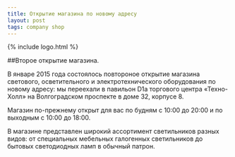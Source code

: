 ```yaml
---
title: Открытие магазина по новому адресу
layout: post
tags: company shop
---
```


{% include logo.html %}

##Второе открытие магазина.

В январе 2015 года состоялось повтороное открытие магазина светового, осветительного и электротехнического оборудования по новому адресу: мы переехали в павильон D1a торгового центра «Техно-Холл» на Волгоградском проспекте в доме 32, корпусе 8.

Магазин по-прежнему открыт для вас по будням с 10:00 до 20:00 и по выходным с 10:00 до 18:00.

В магазине представлен широкий ассортимент светильников разных видов: от специальных мебельных галогенных светильников до бытовых светодиодных ламп в обычный патрон.
